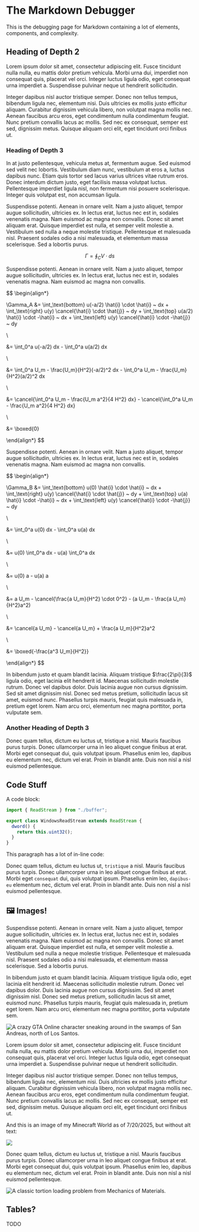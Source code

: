 # The Markdown Debugger

This is the debugging page for Markdown containing a lot of elements, components, and complexity.

<!-- this is a comment -->

## Heading of Depth 2

Lorem ipsum dolor sit amet, consectetur adipiscing elit. Fusce tincidunt nulla nulla, eu mattis dolor pretium vehicula. Morbi urna dui, imperdiet non consequat quis, placerat vel orci. Integer luctus ligula odio, eget consequat urna imperdiet a. Suspendisse pulvinar neque ut hendrerit sollicitudin.

Integer dapibus nisl auctor tristique semper. Donec non tellus tempus, bibendum ligula nec, elementum nisi. Duis ultricies ex mollis justo efficitur aliquam. Curabitur dignissim vehicula libero, non volutpat magna mollis nec. Aenean faucibus arcu eros, eget condimentum nulla condimentum feugiat. Nunc pretium convallis lacus ac mollis. Sed nec ex consequat, semper est sed, dignissim metus. Quisque aliquam orci elit, eget tincidunt orci finibus ut.

### Heading of Depth 3

In at justo pellentesque, vehicula metus at, fermentum augue. Sed euismod sed velit nec lobortis. Vestibulum diam nunc, vestibulum at eros a, luctus dapibus nunc. Etiam quis tortor sed lacus varius ultrices vitae rutrum eros. Donec interdum dictum justo, eget facilisis massa volutpat luctus. Pellentesque imperdiet ligula nisl, non fermentum nisi posuere scelerisque. Integer quis volutpat est, non accumsan ligula.

Suspendisse potenti. Aenean in ornare velit. Nam a justo aliquet, tempor augue sollicitudin, ultricies ex. In lectus erat, luctus nec est in, sodales venenatis magna. Nam euismod ac magna non convallis. Donec sit amet aliquam erat. Quisque imperdiet est nulla, et semper velit molestie a. Vestibulum sed nulla a neque molestie tristique. Pellentesque et malesuada nisl. Praesent sodales odio a nisi malesuada, et elementum massa scelerisque. Sed a lobortis purus.

$$
\Gamma = \oint_C V \cdot ds
$$

Suspendisse potenti. Aenean in ornare velit. Nam a justo aliquet, tempor augue sollicitudin, ultricies ex. In lectus erat, luctus nec est in, sodales venenatis magna. Nam euismod ac magna non convallis.

$$
\begin{align*}

\Gamma_A &= \int_\text{bottom} u(-a/2) \hat{i} \cdot \hat{i} ~ dx + \int_\text{right} u(y) \cancel{\hat{i} \cdot \hat{j}} ~ dy + \int_\text{top} u(a/2) \hat{i} \cdot -\hat{i} ~ dx + \int_\text{left} u(y) \cancel{\hat{i} \cdot -\hat{j}} ~ dy

\\

&= \int_0^a u(-a/2) dx - \int_0^a u(a/2) dx

\\

&= \int_0^a U_m - \frac{U_m}{H^2}(-a/2)^2 dx - \int_0^a U_m - \frac{U_m}{H^2}(a/2)^2 dx

\\

&= \cancel{\int_0^a U_m - \frac{U_m a^2}{4 H^2} dx} - \cancel{\int_0^a U_m - \frac{U_m a^2}{4 H^2} dx}

\\

&= \boxed{0}

\end{align*}
$$

Suspendisse potenti. Aenean in ornare velit. Nam a justo aliquet, tempor augue sollicitudin, ultricies ex. In lectus erat, luctus nec est in, sodales venenatis magna. Nam euismod ac magna non convallis.

$$
\begin{align*}

\Gamma_B &= \int_\text{bottom} u(0) \hat{i} \cdot \hat{i} ~ dx + \int_\text{right} u(y) \cancel{\hat{i} \cdot \hat{j}} ~ dy + \int_\text{top} u(a) \hat{i} \cdot -\hat{i} ~ dx + \int_\text{left} u(y) \cancel{\hat{i} \cdot -\hat{j}} ~ dy

\\

&= \int_0^a u(0) dx - \int_0^a u(a) dx

\\

&= u(0) \int_0^a dx - u(a) \int_0^a dx

\\

&= u(0) a - u(a) a

\\

&= a U_m - \cancel{\frac{a U_m}{H^2} \cdot 0^2} - (a U_m - \frac{a U_m}{H^2}a^2)

\\

&= \cancel{a U_m} - \cancel{a U_m} + \frac{a U_m}{H^2}a^2

\\

&= \boxed{-\frac{a^3 U_m}{H^2}}


\end{align*}
$$

In bibendum justo et quam blandit lacinia. Aliquam tristique $\frac{2\pi}{3}$ ligula odio, eget lacinia elit hendrerit id. Maecenas sollicitudin molestie rutrum. Donec vel dapibus dolor. Duis lacinia augue non cursus dignissim. Sed sit amet dignissim nisl. Donec sed metus pretium, sollicitudin lacus sit amet, euismod nunc. Phasellus turpis mauris, feugiat quis malesuada in, pretium eget lorem. Nam arcu orci, elementum nec magna porttitor, porta vulputate sem.

### Another Heading of Depth 3

Donec quam tellus, dictum eu luctus ut, tristique a nisl. Mauris faucibus purus turpis. Donec ullamcorper urna in leo aliquet congue finibus at erat. Morbi eget consequat dui, quis volutpat ipsum. Phasellus enim leo, dapibus eu elementum nec, dictum vel erat. Proin in blandit ante. Duis non nisl a nisl euismod pellentesque.

## Code Stuff

A code block:

```ts
import { ReadStream } from "./buffer";

export class WindowsReadStream extends ReadStream {
  dword() {
    return this.uint32();
  }
}
```

This paragraph has a lot of in-line code:

Donec quam tellus, dictum eu luctus ut, `tristique` a nisl. Mauris faucibus purus turpis. Donec ullamcorper urna in leo aliquet congue finibus at erat. Morbi eget `consequat` dui, quis volutpat ipsum. Phasellus enim leo, `dapibus-eu` elementum nec, dictum vel erat. Proin in blandit ante. Duis non nisl a nisl euismod pellentesque.

## 🖼️ Images!

Suspendisse potenti. Aenean in ornare velit. Nam a justo aliquet, tempor augue sollicitudin, ultricies ex. In lectus erat, luctus nec est in, sodales venenatis magna. Nam euismod ac magna non convallis. Donec sit amet aliquam erat. Quisque imperdiet est nulla, et semper velit molestie a. Vestibulum sed nulla a neque molestie tristique. Pellentesque et malesuada nisl. Praesent sodales odio a nisi malesuada, et elementum massa scelerisque. Sed a lobortis purus.

In bibendum justo et quam blandit lacinia. Aliquam tristique ligula odio, eget lacinia elit hendrerit id. Maecenas sollicitudin molestie rutrum. Donec vel dapibus dolor. Duis lacinia augue non cursus dignissim. Sed sit amet dignissim nisl. Donec sed metus pretium, sollicitudin lacus sit amet, euismod nunc. Phasellus turpis mauris, feugiat quis malesuada in, pretium eget lorem. Nam arcu orci, elementum nec magna porttitor, porta vulputate sem.

![A crazy GTA Online character sneaking around in the swamps of San Andreas, north of Los Santos.](https://i.imgur.com/YaPBn9g.jpeg)

Lorem ipsum dolor sit amet, consectetur adipiscing elit. Fusce tincidunt nulla nulla, eu mattis dolor pretium vehicula. Morbi urna dui, imperdiet non consequat quis, placerat vel orci. Integer luctus ligula odio, eget consequat urna imperdiet a. Suspendisse pulvinar neque ut hendrerit sollicitudin.

Integer dapibus nisl auctor tristique semper. Donec non tellus tempus, bibendum ligula nec, elementum nisi. Duis ultricies ex mollis justo efficitur aliquam. Curabitur dignissim vehicula libero, non volutpat magna mollis nec. Aenean faucibus arcu eros, eget condimentum nulla condimentum feugiat. Nunc pretium convallis lacus ac mollis. Sed nec ex consequat, semper est sed, dignissim metus. Quisque aliquam orci elit, eget tincidunt orci finibus ut.

And this is an image of my Minecraft World as of 7/20/2025, but without alt text:

![](https://i.imgur.com/6o6iLAf.jpeg)

Donec quam tellus, dictum eu luctus ut, tristique a nisl. Mauris faucibus purus turpis. Donec ullamcorper urna in leo aliquet congue finibus at erat. Morbi eget consequat dui, quis volutpat ipsum. Phasellus enim leo, dapibus eu elementum nec, dictum vel erat. Proin in blandit ante. Duis non nisl a nisl euismod pellentesque.

![A classic tortion loading problem from Mechanics of Materials.](https://i.imgur.com/lU9W2Hnm.png)

## Tables?

TODO
